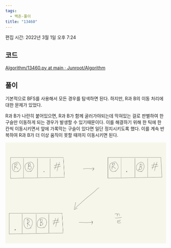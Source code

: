 ```yaml
---
tags:
  - 백준-풀이
title: "13460"
---
```


편집 시간: 2022년 3월 1일 오후 7:24

## 코드

[Algorithm/13460.py at main · Junroot/Algorithm](https://github.com/Junroot/Algorithm/blob/main/backjoon/13460.py)

## 풀이

기본적으로 BFS를 사용해서 모든 경우를 탐색하면 된다. 하지만, R과 B의 이동 처리에 대한 문제가 있었다.

R과 B가 나란히 붙어있으면, R과 B가 함께 굴러가야되는데 막혀있는 걸로 판별하여 한 구슬만 이동하게 되는 경우가 발생할 수 있기때문이다. 이를 해결하기 위해 한 틱에 한 칸씩 이동시키면서 앞에 가록막는 구슬이 있다면 일단 정지시키도록 했다. 이를 계속 반복하여 R과 B가 더 이상 움직이 못할 때까지 이동시키면 된다.

![IMG_3F11EE522B25-1.jpeg](assets/IMG_3F11EE522B25-1.jpeg)
